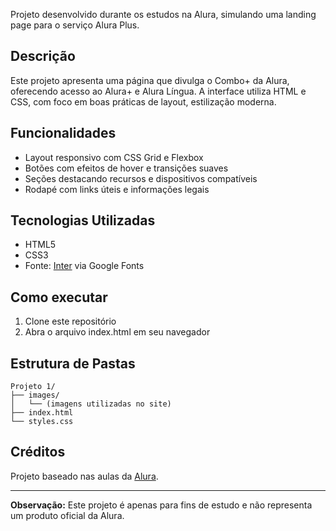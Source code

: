 Projeto desenvolvido durante os estudos na Alura, simulando uma landing page para o serviço Alura Plus.

## Descrição

Este projeto apresenta uma página que divulga o Combo+ da Alura, oferecendo acesso ao Alura+ e Alura Língua. A interface utiliza HTML e CSS, com foco em boas práticas de layout, estilização moderna.

## Funcionalidades

- Layout responsivo com CSS Grid e Flexbox
- Botões com efeitos de hover e transições suaves
- Seções destacando recursos e dispositivos compatíveis
- Rodapé com links úteis e informações legais

## Tecnologias Utilizadas

- HTML5
- CSS3
- Fonte: [Inter](https://fonts.google.com/specimen/Inter) via Google Fonts

## Como executar

1. Clone este repositório
2. Abra o arquivo index.html em seu navegador

## Estrutura de Pastas

```
Projeto 1/
├── images/
│   └── (imagens utilizadas no site)
├── index.html
└── styles.css
```

## Créditos

Projeto baseado nas aulas da [Alura](https://alura.com.br).

---

**Observação:** Este projeto é apenas para fins de estudo e não representa um produto oficial da Alura.